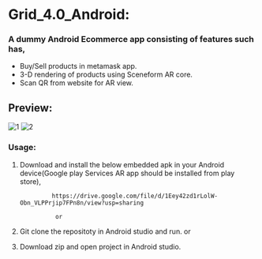 # Grid_4.0_Android:

### A dummy Android Ecommerce app consisting of features such has,
* Buy/Sell products in metamask app.
* 3-D rendering of products using Sceneform AR core.
* Scan QR from website for AR view.

## Preview:

![1](https://user-images.githubusercontent.com/90695071/181925633-06a18c60-9acb-4b82-b23a-79305ac51ae5.png)
![2](https://user-images.githubusercontent.com/90695071/181925646-ef757d46-0b53-4eaf-a7e1-e0122236faed.png)



### Usage:

1. Download and install the below embedded apk in your Android device(Google play Services AR app should be installed from play store),


                https://drive.google.com/file/d/1Eey42zd1rLolW-Obn_VLPPrjip7FPn8n/view?usp=sharing

                 or           
3. Git clone the repositoty in Android studio and run.
                or          
3. Download zip and open project in Android studio.






